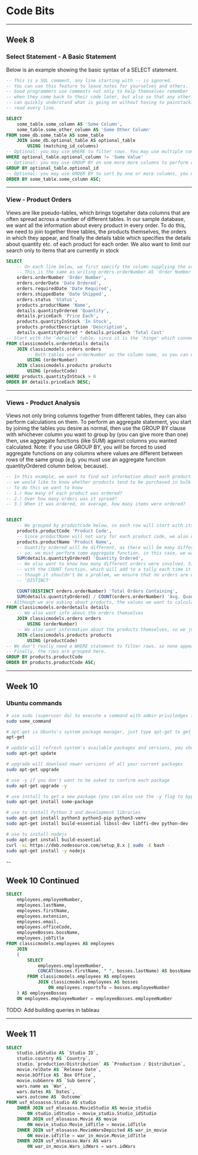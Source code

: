 # Code Bits

---

## Week 8

### Select Statement - A Basic Statement

Below is an example showing the basic syntax of a SELECT statement.

```sql
-- This is a SQL comment, any line starting with -- is ignored.
-- You can use this feature to leave notes for yourselves and others.
-- Good programmers use comments not only to help themselves remember
-- when they come back to their code later, but also so that any other coder
-- can quickly understand what is going on without having to painstackingly
-- read every line.

SELECT
	some_table.some_column AS 'Some Column',
	some_table.some_other_column AS 'Some Other Column'
FROM some_db.some_table AS some_table
	JOIN some_db.optional_table AS optional_table
		USING (matching_id_columns)
-- Optional: you may use WHERE to filter rows. You may use multiple conditions with 'AND' or 'OR' (no quotes)
WHERE optional_table.optional_column != 'Some Value'
-- Optional: you may use GROUP BY on one more more columns to perform aggregate calcualtions (e.g. average student grades by major)
GROUP BY optional_table.optional_id
-- Optional: you may use ORDER BY to sort by one or more columns, you may specific ASC (ascending) or DESC (descending)
ORDER BY some_table.some_column ASC;
```

---

### View - Product Orders
Views are like pseudo-tables, which brings togetaher data columns that are often spread across a number of different tables. In our sample database, we want all the information about every product in every order. To do this, we need to join together three tables, the products themselves, the orders in which they appear, and finally the details table which specifies the details about quantity etc. of each product for each order. We also want to limit our search only to items that are currently in stock


```sql
SELECT
	-- On each line below, we first specify the column supplying the values, and then rename the column inside 'Quotes'
	-- This is the same as writing orders.orderNumber AS 'Order Number'... we just drop the AS
	orders.orderNumber 'Order Number',
    orders.orderDate 'Date Ordered',
    orders.requiredDate 'Date Required',
    orders.shippedDate 'Date Shipped',
    orders.status 'Status',
    products.productName 'Name',
    details.quantityOrdered 'Quantity',
    details.priceEach 'Price Each',
    products.quantityInStock 'In Stock',
    products.productDescription 'Description',
    details.quantityOrdered * details.priceEach 'Total Cost'
-- Start with the 'details' table, since it is the 'hinge' which connects the orders and products tables together
FROM classicmodels.orderdetails details
	JOIN classicmodels.orders orders
		-- Both tables use orderNumber as the column name, so you can use the USING keyword
		USING (orderNumber)
	JOIN classicmodels.products products
		USING (productCode)
WHERE products.quantityInStock > 0
ORDER BY details.priceEach DESC;
```

---

### Views - Product Analysis

Views not only bring columns together from different tables, they can also perform calculations on them. To perform an aggregate statement, you start by joining the tables you desire as normal, then use the GROUP BY clause with whichever column you want to group by (you can give more than one) then, use aggregate functions (like SUM) against columns you wanted calculated. Note: if you use GROUP BY, you will be forced to used aggregate functions on any columns where values are different between rows of the same group (e.g. you must use an aggregate function quantityOrdered column below, because).

```sql
-- In this example, we want to find out information about each product in our database...
-- we would like to know whether products tend to be purchased in bulk or not.
-- To do this we want to know
-- 1.) How many of each product was ordered?
-- 2.) Over how many orders was it spread?
-- 3.) When it was ordered, on average, how many items were ordered?


SELECT
	-- We grouped by productCode below, so each row will start with its product code
	products.productCode 'Product Code',
	-- Since productName will not vary for each product code, we also do not need to perform aggregate functions
    products.productName 'Product Name',
	-- Quantity ordered will be different, as there will be many different orders within each productCode group
	-- so, we must perform some aggregate function, in this case, we want to know the total across orders, so we use SUM
    SUM(details.quantityOrdered) 'Quantity Ordered',
	-- We also want to know how many different orders were involved. Since each order has its own unique ID, we can use that
	-- with the COUNT function, which will add to a tally each time it finds a new orderNumber relating to each product
	-- though it shouldn't be a problem, we ensure that no orders are double counted by adding the keyword
	-- 'DISTINCT'

    COUNT(DISTINCT orders.orderNumber) 'Total Orders Containing',
    SUM(details.quantityOrdered) / COUNT(orders.orderNumber) 'Avg. Quantity Per Order'
-- Although we are asking about products, the values we want to calculate are in the order details table, so we start there
FROM classicmodels.orderdetails details
	-- We also want info about the orders themselves
	JOIN classicmodels.orders orders
		USING (orderNumber)
	-- We also want information about the products themselves, so we join that one last
	JOIN classicmodels.products products
		USING (productCode)
-- We don't really need a WHERE statement to filter rows, so none appears here
-- Finally, the rows are grouped here.
GROUP BY products.productCode
ORDER BY products.productCode ASC;
```

---

## Week 10

### Ubuntu commands

```bash
# use sudo (superuser do) to execute a command with admin priviledges (will will then be asked your password)
sudo some_command

# apt-get is Ubuntu's system package manager, just type apt-get to get a list of sub-commands and help
apt-get

# update will refresh system's available packages and versions, you should run this before installing new packages or upgrading old ones
sudo apt-get update

# upgrade will download newer versions of all your current packages
sudo apt-get upgrade

# use -y if you don't want to be asked to confirm each package
sudo apt-get upgrade -y

# use install to get a new package (you can also use the -y flag to bypass confirmation)
sudo apt-get install some-package

# use to install Python 3 and development libraries
sudo apt-get install python3 python3-pip python3-venv
sudo apt-get install build-essential libssl-dev libffi-dev python-dev

# use to install nodejs
sudo apt-get install build-essential
curl -sL https://deb.nodesource.com/setup_8.x | sudo -E bash -
sudo apt-get install -y nodejs
```

--

## Week 10 Continued

```sql
SELECT
	employees.employeeNumber,
    employees.lastName,
    employees.firstName,
    employees.extension,
    employees.email,
    employees.officeCode,
    employeeBosses.bossName,
    employees.jobTitle
FROM classicmodels.employees AS employees
	JOIN
	(
		SELECT
			employees.employeeNumber,
			CONCAT(bosses.firstName, " ", bosses.lastName) AS bossName
		FROM classicmodels.employees AS employees
			JOIN classicmodels.employees AS bosses
				ON employees.reportsTo = bosses.employeeNumber
	) AS employeeBosses
    ON employees.employeeNumber = employeeBosses.employeeNumber
```

TODO: Add building queries in tableau

---

## Week 11

```sql
SELECT
	studio.idStudio AS `Studio ID`,
    studio.country AS `Country`,
    studio.`production/Distribution` AS `Production / Distribution`,
    movie.relDate AS `Release Date`,
    movie.bOffice AS `Box Office`,
    movie.subGenre AS `Sub Genre`,
    wars.name as `War`,
    wars.dates AS `Dates`,
    wars.outcome AS `Outcome`
FROM usf_mlosasso.Studio AS studio
	INNER JOIN usf_mlosasso.MovieStudio AS movie_studio
		ON studio.idStudio = movie_studio.Studio_idStudio
    INNER JOIN usf_mlosasso.Movie AS movie
		ON movie_studio.Movie_idTitle = movie.idTitle
    INNER JOIN usf_mlosasso.MovieWarsDepicted AS war_in_movie
		ON movie.idTitle = war_in_movie.Movie_idTitle
    INNER JOIN usf_mlosasso.Wars AS wars
		ON war_in_movie.Wars_idWars = wars.idWars
	
```
